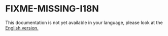 # FIXME-MISSING-I18N

This documentation is not yet available in your language, please look at the [English version.](../../../EN/development/linshare-ui-user/how-to-add-new-language.md)
